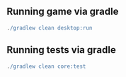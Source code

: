 ## Running game via gradle
```gradle
./gradlew clean desktop:run
```
## Running tests via gradle
```gradle
./gradlew clean core:test
```

